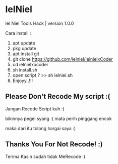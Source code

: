# IelNiel
  Iel Niel Tools Hack | version 1.0.0
  
  Cara install :
  1. apt update
  2. pkg update
  3. apt install git
  4. git clone https://github.com/ielniel/ielnielxCoder
  5. cd ielnielxocoder
  6. sh install.sh
  7. open script ? >> sh ielniel.sh
  8. Enjoyy..!!!
  
  Please Don't Recode My script :(
  ----------------------------------
  Jangan Recode Script kuh :(
  
  bikinnya pegel syang :(
  mata perih
  pinggang encok
  
  maka dari itu tolong hargai saya :)
  
  Thanks You For Not Recode! :)
  --------------------------------
  Terima Kasih sudah tidak MeRecode :)
